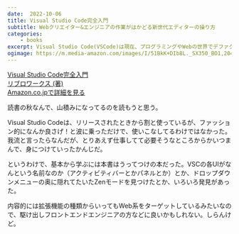 ```yaml
---
date:  2022-10-06
title: Visual Studio Code完全入門
subtitle: Webクリエイター&エンジニアの作業がはかどる新世代エディターの操り方
categories: 
    - books
excerpt: Visual Studio Code(VSCode)は現在、プログラミングやWebの世界でデファクトスタンダートとなっているオープンソースのテキスト(コード)エディタです。
ogimage: https://m.media-amazon.com/images/I/51BkK+DIb8L._SX350_BO1,204,203,200_.jpg
---
```


<div class="__media"><a href="https://www.amazon.co.jp/dp/4295013455/?tag=warikiru-22" target="_blank">
<img src="https://m.media-amazon.com/images/I/51BkK+DIb8L._SX350_BO1,204,203,200_.jpg" alt="" class="__media__image">
<div class="__media__body">
    <div>Visual Studio Code完全入門</div>
    <div class="__media__text">リブロワークス (著)</div>
    <div>Amazon.co.jpで詳細を見る</div>
</div>
</a></div>

読書の秋なんで、山積みになってるのを読もうと思う。

Visual Studio Codeは、リリースされたときから割と使っているが、ファッション的になんか良さげ！と波に乗っただけで、使いこなしてるわけではなかった。我流と言ったらなんだが、とりあえず仕事してて必要そうなところからかいつまんで、身につけていったかんじだ。

というわけで、基本から学ぶには本書はうってつけの本だった。VSCの各UIがなんという名前なのか（アクティビティバーとかパネルとか）とか、ドロップダウンメニューの奥に隠れてたいたZenモードを見つけたとか、いろいろ発見があった。

内容的には拡張機能の種類からいってもWeb系をターゲットしているみたいなので、駆け出しフロントエンドエンジニアの方などに良いかもしれない。しらんけど。